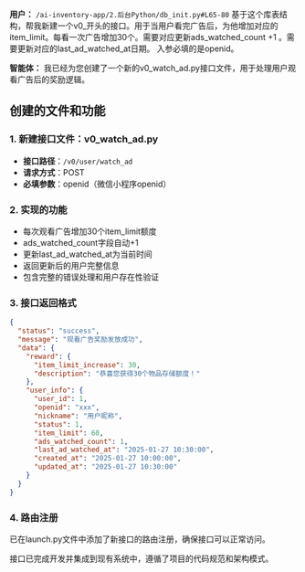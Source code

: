 **用户：** `/ai-inventory-app/2.后台Python/db_init.py#L65-80`  基于这个库表结构，帮我新建一个v0_开头的接口。用于当用户看完广告后，为他增加对应的item_limit。每看一次广告增加30个。需要对应更新ads_watched_count +1 。需要更新对应的last_ad_watched_at日期。
 入参必填的是openid。

**智能体：** 我已经为您创建了一个新的v0_watch_ad.py接口文件，用于处理用户观看广告后的奖励逻辑。

## 创建的文件和功能

### 1. 新建接口文件：v0_watch_ad.py
- **接口路径**：`/v0/user/watch_ad`
- **请求方式**：POST
- **必填参数**：openid（微信小程序openid）

### 2. 实现的功能
- 每次观看广告增加30个item_limit额度
- ads_watched_count字段自动+1
- 更新last_ad_watched_at为当前时间
- 返回更新后的用户完整信息
- 包含完整的错误处理和用户存在性验证

### 3. 接口返回格式
```json
{
  "status": "success",
  "message": "观看广告奖励发放成功",
  "data": {
    "reward": {
      "item_limit_increase": 30,
      "description": "恭喜您获得30个物品存储额度！"
    },
    "user_info": {
      "user_id": 1,
      "openid": "xxx",
      "nickname": "用户昵称",
      "status": 1,
      "item_limit": 60,
      "ads_watched_count": 1,
      "last_ad_watched_at": "2025-01-27 10:30:00",
      "created_at": "2025-01-27 10:00:00",
      "updated_at": "2025-01-27 10:30:00"
    }
  }
}
```

### 4. 路由注册
已在launch.py文件中添加了新接口的路由注册，确保接口可以正常访问。

接口已完成开发并集成到现有系统中，遵循了项目的代码规范和架构模式。